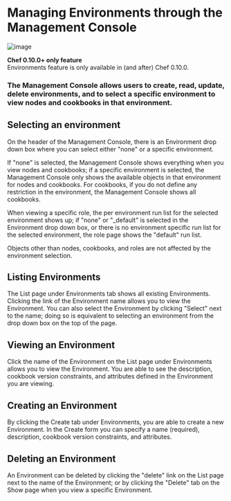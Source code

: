 Managing Environments through the Management Console
====================================================

  

![image](images/icons/emoticons/check.gif)

**Chef 0.10.0+ only feature**  
Environments feature is only available in (and after) Chef 0.10.0.

### The Management Console allows users to create, read, update, delete environments, and to select a specific environment to view nodes and cookbooks in that environment.

Selecting an environment
------------------------

On the header of the Management Console, there is an Environment drop
down box where you can select either "none" or a specific environment.

If "none" is selected, the Management Console shows everything when you
view nodes and cookbooks; if a specific environment is selected, the
Management Console only shows the available objects in that environment
for nodes and cookbooks. For cookbooks, if you do not define any
restriction in the environment, the Management Console shows all
cookbooks.

When viewing a specific role, the per environment run list for the
selected environment shows up; if "none" or "\_default" is selected in
the Environment drop down box, or there is no environment specific run
list for the selected environment, the role page shows the "default" run
list.

Objects other than nodes, cookbooks, and roles are not affected by the
environment selection.

Listing Environments
--------------------

The List page under Environments tab shows all existing Environments.
Clicking the link of the Environment name allows you to view the
Environment. You can also select the Environment by clicking "Select"
next to the name; doing so is equivalent to selecting an environment
from the drop down box on the top of the page.

Viewing an Environment
----------------------

Click the name of the Environment on the List page under Environments
allows you to view the Environment. You are able to see the description,
cookbook version constraints, and attributes defined in the Environment
you are viewing.

Creating an Environment
-----------------------

By clicking the Create tab under Environments, you are able to create a
new Environment. In the Create form you can specify a name (required),
description, cookbook version constraints, and attributes.

Deleting an Environment
-----------------------

An Environment can be deleted by clicking the "delete" link on the List
page next to the name of the Environment; or by clicking the "Delete"
tab on the Show page when you view a specific Environment.   
  
  
  

  
